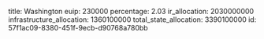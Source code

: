 title: Washington
euip: 230000
percentage: 2.03
ir_allocation: 2030000000
infrastructure_allocation: 1360100000
total_state_allocation: 3390100000
id: 57f1ac09-8380-451f-9ecb-d90768a780bb
